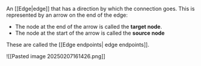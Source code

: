 

An [[Edge|edge]] that has a direction by which the connection goes. This is represented by an arrow on the end of the edge:
- The node at the end of the arrow is called the **target node**.
- The node at the start of the arrow is called the **source node**

These are called the [[Edge endpoints| edge endpoints]].

![[Pasted image 20250207161426.png]]
